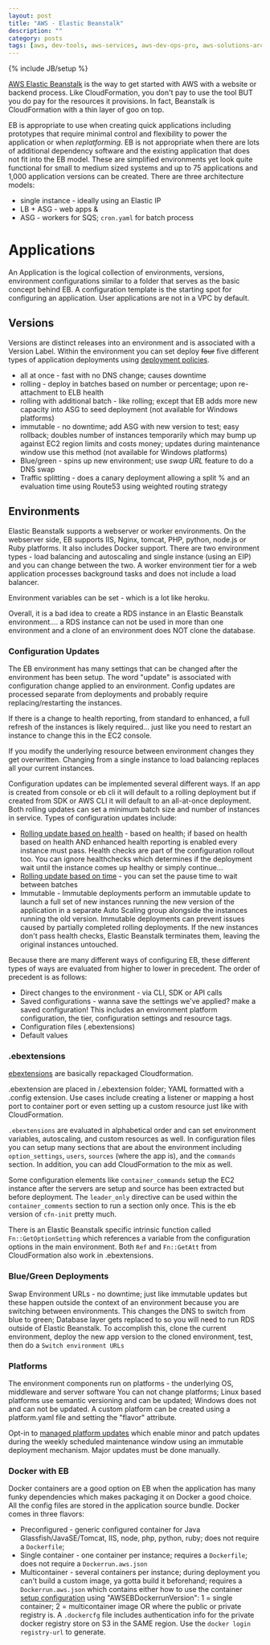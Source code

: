 ```yaml
---
layout: post
title: "AWS - Elastic Beanstalk"
description: ""
category: posts
tags: [aws, dev-tools, aws-services, aws-dev-ops-pro, aws-solutions-arch-pro]
---
```

{% include JB/setup %}

[AWS Elastic Beanstalk](https://aws.amazon.com/elasticbeanstalk/) is the way to get started with AWS with a website or backend process. Like CloudFormation, you don't pay to use the tool BUT you do pay for the resources it provisions. In fact, Beanstalk is CloudFormation with a thin layer of goo on top. 

EB is appropriate to use when creating quick applications including prototypes that require minimal control and flexibility to power the application or when *replatforming*. EB is not appropriate when there are lots of additional dependency software and the existing application that does not fit into the EB model. These are simplified environments yet look quite functional for small to medium sized systems and up to 75 applications and 1,000 application versions can be created. There are three architecture models:
- single instance - ideally using an Elastic IP
- LB + ASG - web apps &amp;
- ASG - workers for SQS; `cron.yaml` for batch process

# Applications
An Application is the logical collection of environments, versions, environment configurations similar to a folder that serves as the basic concept behind EB. A configuration template is the starting spot for configuring an application. User applications are not in a VPC by default.

## Versions
Versions are distinct releases into an environment and is associated with a Version Label. Within the environment you can set deploy ~~four~~ five different types of application deployments using [deployment policies](http://docs.aws.amazon.com/elasticbeanstalk/latest/dg/using-features.deploy-existing-version.html). 
- all at once - fast with no DNS change; causes downtime 
- rolling - deploy in batches based on number or percentage; upon re-attachment to ELB health
- rolling with additional batch - like rolling; except that EB adds more new capacity into ASG to seed deployment (not available for Windows platforms)
- immutable - no downtime; add ASG with new version to test; easy rollback; doubles number of instances temporarily which may bump up against EC2 region limits and costs money; updates during maintenance window use this method (not available for Windows platforms)
- Blue/green - spins up new environment; use _swap URL_ feature to do a DNS swap
- Traffic splitting - does a canary deployment allowing a split % and an evaluation time using Route53 using weighted routing strategy

## Environments 
Elastic Beanstalk supports a webserver or worker environments. On the webserver side, EB supports IIS, Nginx, tomcat, PHP, python, node.js or Ruby platforms. It also includes Docker support. There are two environment types - load balancing and autoscaling and single instance (using an EIP) and you can change between the two. A worker environment tier for a web application processes background tasks and does not include a load balancer.

Environment variables can be set - which is a lot like heroku.

Overall, it is a bad idea to create a RDS instance in an Elastic Beanstalk environment.... a RDS instance can not be used in more than one environment and a clone of an environment does NOT clone the database.

### Configuration Updates
The EB environment has many settings that can be changed after the environment has been setup. The word "update" is associated with configuration change applied to an environment. Config updates are processed separate from deployments and probably require replacing/restarting the instances. 

If there is a change to health reporting, from standard to enhanced, a full refresh of the instances is likely required... just like you need to restart an instance to change this in the EC2 console. 

If you modify the underlying resource between environment changes they get overwritten. Changing from a single instance to load balancing replaces all your current instances. 

Configuration updates can be implemented several different ways. If an app is created from console or eb cli it will default to a rolling deployment but if created from SDK or AWS CLI it will default to an all-at-once deployment. Both rolling updates can set a minimum batch size and number of instances in service. Types of configuration updates include:
- [Rolling update based on health](https://docs.aws.amazon.com/elasticbeanstalk/latest/dg/using-features.rollingupdates.html?icmpid=docs_elasticbeanstalk_console) - based on health; if based on health based on health AND enhanced health reporting is enabled every instance must pass. Health checks are part of the configuration rollout too. You can ignore healthchecks which determines if the deployment wait until the instance comes up healthy or simply continue... 
- [Rolling update based on time](https://docs.aws.amazon.com/elasticbeanstalk/latest/dg/using-features.rollingupdates.html?icmpid=docs_elasticbeanstalk_console) - you can set the pause time to wait between batches 
- Immutable - Immutable deployments perform an immutable update to launch a full set of new instances running the new version of the application in a separate Auto Scaling group alongside the instances running the old version. Immutable deployments can prevent issues caused by partially completed rolling deployments. If the new instances don't pass health checks, Elastic Beanstalk terminates them, leaving the original instances untouched.
 
Because there are many different ways of configuring EB, these different types of ways are evaluated from higher to lower in precedent. The order of precedent is as follows:
- Direct changes to the environment - via CLI, SDK or API calls
- Saved configurations - wanna save the settings we've applied? make a saved configuration! This includes an environment platform configuration, the tier, configuration settings and resource tags.
- Configuration files (.ebextensions) 
- Default values

### .ebextensions 
[ebextensions](https://docs.aws.amazon.com/elasticbeanstalk/latest/dg/ebextensions.html) are basically repackaged Cloudformation. 

.ebextension are placed in /.ebextension folder; YAML formatted with a .config extension. Use cases include creating a listener or mapping a host port to container port or even setting up a custom resource just like with CloudFormation.

`.ebextensions` are evaluated in alphabetical order and can set environment variables, autoscaling, and custom resources as well. In configuration files you can setup many sections that are about the environment including `option_settings`, `users`, `sources` (where the app is), and the `commands` section. In addition, you can add CloudFormation to the mix as well. 

Some configuration elements like `container_commands` setup the EC2 instance after the servers are setup and source has been extracted but before deployment. The `leader_only` directive can be used within the `container_comments` section to run a section only once. This is the eb version of `cfn-init` pretty much.

There is an Elastic Beanstalk specific intrinsic function called `Fn::GetOptionSetting` which references a variable from the configuration options in the main environment. Both `Ref` and `Fn::GetAtt` from CloudFormation also work in .ebextensions.

### Blue/Green Deployments
Swap Environment URLs - no downtime; just like immutable updates but these happen outside the context of an environment because you are switching between environments. This changes the DNS to switch from blue to green; Database layer gets replaced to so you will need to run RDS outside of Elastic Beanstalk. To accomplish this, clone the current environment, deploy the new app version to the cloned environment, test, then do a `Switch environment URLs`

### Platforms
The environment components run on platforms - the underlying OS, middleware and server software  You can not change platforms; Linux based platforms use semantic versioning and can be updated; Windows does not and can not be updated. A custom platform can be created using a platform.yaml file and setting the "flavor" attribute.

Opt-in to [managed platform updates](http://docs.aws.amazon.com/elasticbeanstalk/latest/dg/environment-platform-update-managed.html#environment-platform-update-managed-window) which enable minor and patch updates during the weekly scheduled maintenance window using an immutable deployment mechanism. Major updates must be done manually.

### Docker with EB
Docker containers are a good option on EB when the application has many funky dependencies which makes packaging it on Docker a good choice. All the config files are stored in the application source bundle. Docker comes in three flavors:
- Preconfigured - generic configured container for Java Glassfish/JavaSE/Tomcat, IIS, node, php, python, ruby; does not require a `Dockerfile`;
- Single container - one container per instance; requires a `Dockerfile`; does not require a `Dockerrun.aws.json`
- Multicontainer - several containers per instance; during deployment you can't build a custom image, ya gotta build it beforehand; requires a `Dockerrun.aws.json` which contains either how to use the container [setup configuration](http://docs.aws.amazon.com/elasticbeanstalk/latest/dg/create_deploy_docker_v2config.html) using "AWSEBDockerrunVersion": 1 = single container; 2 = multicontainer image OR where the public or private registry is. A `.dockercfg` file includes authentication info for the private docker registry store on S3 in the SAME region. Use the `docker login registry-url` to generate.